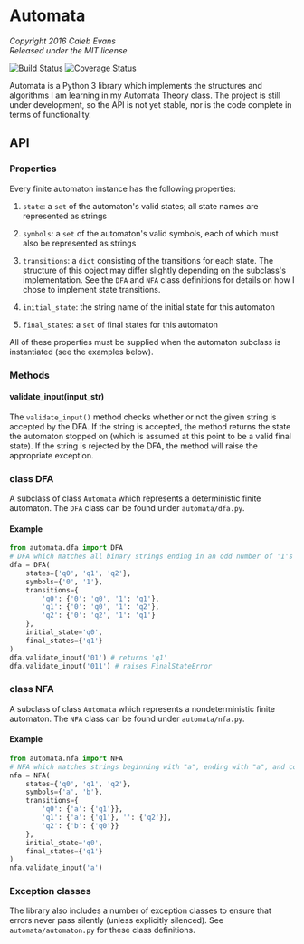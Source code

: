 # Automata

*Copyright 2016 Caleb Evans*  
*Released under the MIT license*

[![Build Status](https://travis-ci.org/caleb531/automata.svg?branch=master)](https://travis-ci.org/caleb531/automata)
[![Coverage Status](https://coveralls.io/repos/caleb531/automata/badge.svg?branch=master)](https://coveralls.io/r/caleb531/automata?branch=master)

Automata is a Python 3 library which implements the structures and algorithms I
am learning in my Automata Theory class. The project is still under development,
so the API is not yet stable, nor is the code complete in terms of
functionality.

## API

### Properties

Every finite automaton instance has the following properties:

1. `state`: a `set` of the automaton's valid states; all state names are
represented as strings

2. `symbols`: a `set` of the automaton's valid symbols, each of which must also
be represented as strings

3. `transitions`: a `dict` consisting of the transitions for each state. The
structure of this object may differ slightly depending on the subclass's
implementation. See the `DFA` and `NFA` class definitions for details on how I
chose to implement state transitions.

4. `initial_state`: the string name of the initial state for this automaton

5. `final_states`: a `set` of final states for this automaton

All of these properties must be supplied when the automaton subclass is
instantiated (see the examples below).

### Methods

#### validate_input(input_str)

The `validate_input()` method checks whether or not the given string is accepted
by the DFA. If the string is accepted, the method returns the state the
automaton stopped on (which is assumed at this point to be a valid final state).
If the string is rejected by the DFA, the method will raise the appropriate
exception.

### class DFA

A subclass of class `Automata` which represents a deterministic finite
automaton. The `DFA` class can be found under `automata/dfa.py`.

#### Example

```python
from automata.dfa import DFA
# DFA which matches all binary strings ending in an odd number of '1's
dfa = DFA(
    states={'q0', 'q1', 'q2'},
    symbols={'0', '1'},
    transitions={
        'q0': {'0': 'q0', '1': 'q1'},
        'q1': {'0': 'q0', '1': 'q2'},
        'q2': {'0': 'q2', '1': 'q1'}
    },
    initial_state='q0',
    final_states={'q1'}
)
dfa.validate_input('01') # returns 'q1'
dfa.validate_input('011') # raises FinalStateError
```

### class NFA

A subclass of class `Automata` which represents a nondeterministic finite
automaton. The `NFA` class can be found under `automata/nfa.py`.

#### Example

```python
from automata.nfa import NFA
# NFA which matches strings beginning with "a", ending with "a", and containing no consecutive 'b's
nfa = NFA(
    states={'q0', 'q1', 'q2'},
    symbols={'a', 'b'},
    transitions={
        'q0': {'a': {'q1'}},
        'q1': {'a': {'q1'}, '': {'q2'}},
        'q2': {'b': {'q0'}}
    },
    initial_state='q0',
    final_states={'q1'}
)
nfa.validate_input('a')
```

### Exception classes

The library also includes a number of exception classes to ensure that errors
never pass silently (unless explicitly silenced). See `automata/automaton.py`
for these class definitions.
